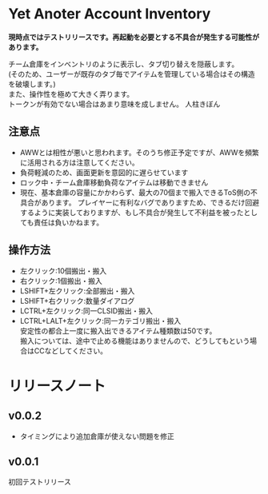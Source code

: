 # Yet Anoter Account Inventory
__現時点ではテストリリースです。再起動を必要とする不具合が発生する可能性があります。__

チーム倉庫をインベントリのように表示し、タブ切り替えを隠蔽します。  
(そのため、ユーザーが既存のタブ毎でアイテムを管理している場合はその構造を破壊します。)  
また、操作性を極めて大きく弄ります。  
トークンが有効でない場合はあまり意味を成しません。
人柱きぼん  

## 注意点
* AWWとは相性が悪いと思われます。そのうち修正予定ですが、AWWを頻繁に活用される方は注意してください。
* 負荷軽減のため、画面更新を意図的に遅らせています
* ロック中・チーム倉庫移動負荷なアイテムは移動できません
* 現在、基本倉庫の容量にかかわらず、最大の70個まで搬入できるToS側の不具合があります。
プレイヤーに有利なバグでありますため、できるだけ回避するように実装しておりますが、もし不具合が発生して不利益を被ったとしても責任は負いかねます。
## 操作方法
* 左クリック:10個搬出・搬入  
* 右クリック:1個搬出・搬入  
* LSHIFT+左クリック:全部搬出・搬入  
* LSHIFT+右クリック:数量ダイアログ  
* LCTRL+左クリック:同一CLSID搬出・搬入  
* LCTRL+LALT+左クリック:同一カテゴリ搬出・搬入  
安定性の都合上一度に搬入出できるアイテム種類数は50です。    
搬入については、途中で止める機能はありませんので、どうしてもという場合はCCなどしてください。  
# リリースノート

## v0.0.2
* タイミングにより追加倉庫が使えない問題を修正
## v0.0.1
初回テストリリース
